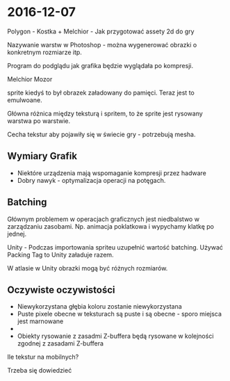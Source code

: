 # 2016-12-07

Polygon - Kostka + Melchior - Jak przygotować assety 2d do gry

Nazywanie warstw w Photoshop - można wygenerować obrazki o konkretnym rozmiarze itp.

Program do podglądu jak grafika będzie wyglądała po kompresji.

Melchior Mozor

sprite kiedyś to był obrazek załadowany do pamięci. Teraz jest to emulwoane.

Główna różnica między teksturą i spritem, to że sprite jest rysowany warstwa po warstwie.

Cecha tekstur aby pojawiły się w świecie gry - potrzebują mesha.

## Wymiary Grafik

- Niektóre urządzenia mają wspomaganie kompresji przez hadware
- Dobry nawyk - optymalizacja operacji na potęgach.

## Batching

Głównym problemem w operacjach graficznych jest niedbalstwo w zarządzaniu zasobami. Np. animacja poklatkowa i wypychamy klatkę po jednej.

Unity - Podczas importowania spriteu uzupełnić wartość batching. Używać Packing Tag to Unity załaduje razem.

W atlasie w Unity obrazki mogą być różnych rozmiarów.

## Oczywiste oczywistości

- Niewykorzystana głębia koloru zostanie niewykorzystana
- Puste pixele obecne w teksturach są puste i są obecne - sporo miejsca jest marnowane
-
- Obiekty rysowanie z zasadmi Z-buffera będą rysowane w kolejności zgodnej z zasadami Z-buffera


Ile tekstur na mobilnych?

Trzeba się dowiedzieć
